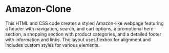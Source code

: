 # Amazon-Clone
This HTML and CSS code creates a styled Amazon-like webpage featuring a header with navigation, search, and cart options, a promotional hero section, a shopping section with product categories, and a detailed footer with information and links. The layout uses flexbox for alignment and includes custom styles for various elements.
